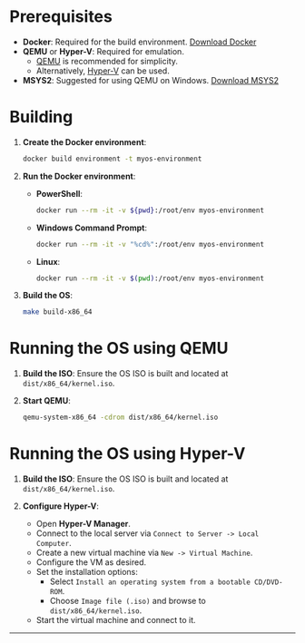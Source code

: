 # Prerequisites

- **Docker**: Required for the build environment. [Download Docker](https://www.docker.com)
- **QEMU** or **Hyper-V**: Required for emulation. 
  - [QEMU](https://www.qemu.org) is recommended for simplicity.
  - Alternatively, [Hyper-V](https://learn.microsoft.com/en-us/virtualization/hyper-v-on-windows/quick-start/enable-hyper-v) can be used.
- **MSYS2**: Suggested for using QEMU on Windows. [Download MSYS2](https://www.msys2.org)

# Building

1. **Create the Docker environment**:
   ```sh
   docker build environment -t myos-environment
   ```
   
2. **Run the Docker environment**:
   - **PowerShell**:
     ```sh
     docker run --rm -it -v ${pwd}:/root/env myos-environment
     ```
   - **Windows Command Prompt**:
     ```sh
     docker run --rm -it -v "%cd%":/root/env myos-environment
     ```
   - **Linux**:
     ```sh
     docker run --rm -it -v $(pwd):/root/env myos-environment
     ```

3. **Build the OS**:
   ```sh
   make build-x86_64
   ```

# Running the OS using QEMU

1. **Build the ISO**:
   Ensure the OS ISO is built and located at `dist/x86_64/kernel.iso`.

2. **Start QEMU**:
   ```sh
   qemu-system-x86_64 -cdrom dist/x86_64/kernel.iso
   ```

# Running the OS using Hyper-V

1. **Build the ISO**:
   Ensure the OS ISO is built and located at `dist/x86_64/kernel.iso`.

2. **Configure Hyper-V**:
   - Open **Hyper-V Manager**.
   - Connect to the local server via `Connect to Server -> Local Computer`.
   - Create a new virtual machine via `New -> Virtual Machine`.
   - Configure the VM as desired.
   - Set the installation options:
     - Select `Install an operating system from a bootable CD/DVD-ROM`.
     - Choose `Image file (.iso)` and browse to `dist/x86_64/kernel.iso`.
   - Start the virtual machine and connect to it.

---

